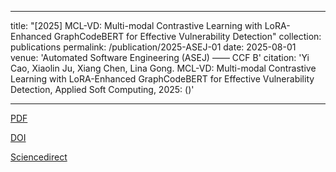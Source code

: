 
---
title: "[2025] MCL-VD: Multi-modal Contrastive Learning with LoRA-Enhanced GraphCodeBERT for Effective Vulnerability Detection"
collection: publications
permalink: /publication/2025-ASEJ-01
date: 2025-08-01
venue: 'Automated Software Engineering (ASEJ) —— CCF B'
citation: 'Yi Cao, Xiaolin Ju, Xiang Chen, Lina Gong. MCL-VD: Multi-modal Contrastive Learning with LoRA-Enhanced GraphCodeBERT for Effective Vulnerability Detection, Applied Soft Computing, 2025: ()'

---

[PDF](http://ntu-juking.github.io/files/ASEJ-2025-01-Self.pdf)

[DOI]()

[Sciencedirect]()


